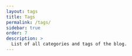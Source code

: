 ```yaml
---
layout: tags
title: Tags
permalink: /tags/
sidebar: true
order: 7
description: >
  List of all categories and tags of the blog.
---
```

